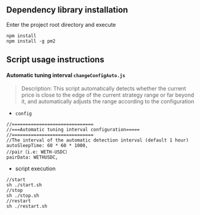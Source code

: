 
## Dependency library installation
Enter the project root directory and execute
```
npm install
npm install -g pm2
```

## Script usage instructions

#### Automatic tuning interval `changeConfigAuto.js`
> Description: This script automatically detects whether the current price is close to the edge of the current strategy range or far beyond it, and automatically adjusts the range according to the configuration

* `config`

```
//==============================
//===Automatic tuning interval configuration=====
//==============================
//The interval of the automatic detection interval (default 1 hour)
autoSleepTime: 60 * 60 * 1000,
//pair（i.e: WETH-USDC）
pairData: WETHUSDC,
```

* script execution

```
//start
sh ./start.sh
//stop
sh ./stop.sh
//restart
sh ./restart.sh
```
